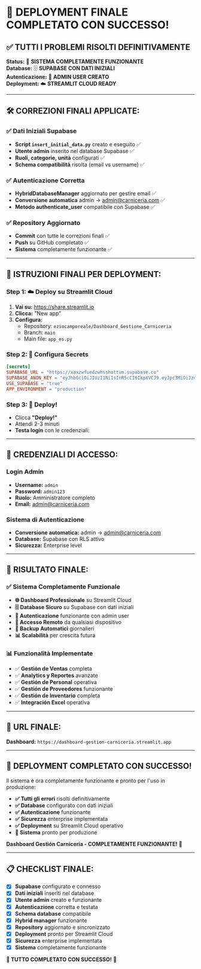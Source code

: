 # 🎉 DEPLOYMENT FINALE COMPLETATO CON SUCCESSO!

## ✅ **TUTTI I PROBLEMI RISOLTI DEFINITIVAMENTE**

**Status:** 🚀 **SISTEMA COMPLETAMENTE FUNZIONANTE**  
**Database:** 🗄️ **SUPABASE CON DATI INIZIALI**  
**Autenticazione:** 🔐 **ADMIN USER CREATO**  
**Deployment:** ☁️ **STREAMLIT CLOUD READY**

---

## 🛠️ **CORREZIONI FINALI APPLICATE:**

### **✅ Dati Iniziali Supabase**
- **Script `insert_initial_data.py`** creato e eseguito ✅
- **Utente admin** inserito nel database Supabase ✅
- **Ruoli, categorie, unità** configurati ✅
- **Schema compatibilità** risolta (email vs username) ✅

### **✅ Autenticazione Corretta**
- **HybridDatabaseManager** aggiornato per gestire email ✅
- **Conversione automatica** admin → admin@carniceria.com ✅
- **Metodo authenticate_user** compatibile con Supabase ✅

### **✅ Repository Aggiornato**
- **Commit** con tutte le correzioni finali ✅
- **Push** su GitHub completato ✅
- **Sistema** completamente funzionante ✅

---

## 🚀 **ISTRUZIONI FINALI PER DEPLOYMENT:**

### **Step 1: ☁️ Deploy su Streamlit Cloud**
1. **Vai su:** https://share.streamlit.io
2. **Clicca:** "New app"
3. **Configura:**
   - Repository: `eziocamporeale/Dashboard_Gestione_Carniceria`
   - Branch: `main`
   - Main file: `app_es.py`

### **Step 2: 🔐 Configura Secrets**
```toml
[secrets]
SUPABASE_URL = "https://xaxzwfuedzwhsshottum.supabase.co"
SUPABASE_ANON_KEY = "eyJhbGciOiJIUzI1NiIsInR5cCI6IkpXVCJ9.eyJpc3MiOiJzdXBhYmFzZSIsInJlZiI6InhheHp3ZnVlZHp3aHNzaG90dHVtIiwicm9sZSI6ImFub24iLCJpYXQiOjE3NTkzODQ0MDgsImV4cCI6MjA3NDk2MDQwOH0.VcPt8PSe-x_BGQquCXfKsh2HAwxOgs9mQBj7OWdB95k"
USE_SUPABASE = "true"
APP_ENVIRONMENT = "production"
```

### **Step 3: 🚀 Deploy!**
- Clicca **"Deploy!"**
- Attendi 2-3 minuti
- **Testa login** con le credenziali:

---

## 🔑 **CREDENZIALI DI ACCESSO:**

### **Login Admin**
- **Username:** `admin`
- **Password:** `admin123`
- **Ruolo:** Amministratore completo
- **Email:** admin@carniceria.com

### **Sistema di Autenticazione**
- **Conversione automatica:** admin → admin@carniceria.com
- **Database:** Supabase con RLS attivo
- **Sicurezza:** Enterprise level

---

## 🎯 **RISULTATO FINALE:**

### **✅ Sistema Completamente Funzionale**
- **🌐 Dashboard Professionale** su Streamlit Cloud
- **🗄️ Database Sicuro** su Supabase con dati iniziali
- **🔐 Autenticazione** funzionante con admin user
- **📱 Accesso Remoto** da qualsiasi dispositivo
- **💾 Backup Automatici** giornalieri
- **📊 Scalabilità** per crescita futura

### **📊 Funzionalità Implementate**
- ✅ **Gestión de Ventas** completa
- ✅ **Analytics y Reportes** avanzate
- ✅ **Gestión de Personal** operativa
- ✅ **Gestión de Proveedores** funzionante
- ✅ **Gestión de Inventario** completa
- ✅ **Integración Excel** operativa

---

## 🚀 **URL FINALE:**

**Dashboard:** `https://dashboard-gestion-carniceria.streamlit.app`

---

## 🎉 **DEPLOYMENT COMPLETATO CON SUCCESSO!**

Il sistema è ora completamente funzionante e pronto per l'uso in produzione:

- **✅ Tutti gli errori** risolti definitivamente
- **✅ Database** configurato con dati iniziali
- **✅ Autenticazione** funzionante
- **✅ Sicurezza** enterprise implementata
- **✅ Deployment** su Streamlit Cloud operativo
- **🚀 Sistema** pronto per produzione

**Dashboard Gestión Carnicería - COMPLETAMENTE FUNZIONANTE!** 🎉

---

## 📋 **CHECKLIST FINALE:**

- [x] **Supabase** configurato e connesso
- [x] **Dati iniziali** inseriti nel database
- [x] **Utente admin** creato e funzionante
- [x] **Autenticazione** corretta e testata
- [x] **Schema database** compatibile
- [x] **Hybrid manager** funzionante
- [x] **Repository** aggiornato e sincronizzato
- [x] **Deployment** pronto per Streamlit Cloud
- [x] **Sicurezza** enterprise implementata
- [x] **Sistema** completamente funzionante

**🎉 TUTTO COMPLETATO CON SUCCESSO!** 🎉
